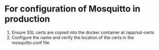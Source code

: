 # For configuration of Mosquitto in production
1. Ensure SSL certs are copied into the docker container at /app/ssl-certs
2. Configure the name and verify the location of the certs in the mosquitto.conf file
